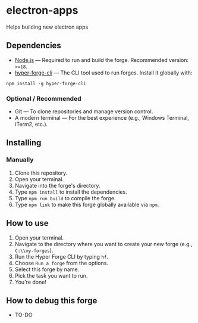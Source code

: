 # electron-apps

Helps building new electron apps

## Dependencies

* [Node.js](https://nodejs.org/) — Required to run and build the forge. Recommended version: `>=18`.
* [hyper-forge-cli](https://www.npmjs.com/package/hyper-forge-cli) — The CLI tool used to run forges. Install it globally with:
```console
npm install -g hyper-forge-cli
```

### Optional / Recommended
* Git — To clone repositories and manage version control.
* A modern terminal — For the best experience (e.g., Windows Terminal, iTerm2, etc.).

## Installing
### Manually

1. Clone this repository.
2. Open your terminal.
3. Navigate into the forge's directory.
4. Type `npm install` to install the dependencies.
5. Type `npm run build` to compile the forge.
6. Type `npm link` to make this forge globally available via `npm`.

## How to use

1. Open your terminal.
2. Navigate to the directory where you want to create your new forge (e.g., `C:\\my-forges`).
3. Run the Hyper Forge CLI by typing `hf`.
4. Choose `Run a forge` from the options.
5. Select this forge by name.
6. Pick the task you want to run.
7. You're done!

## How to debug this forge

* TO-DO